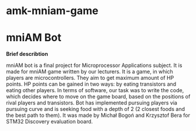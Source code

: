 # amk-mniam-game
# mniAM Bot
**Brief describtion** <br/>

mniAM bot is a final project for Microprocessor Applications subject. It is made for mniAM game written by our lecturers. It is a game, in which players are microcontrollers.
They aim to get maximum amount of HP points. HP points can be gained in two ways: by eating transistors and eating other players. In terms of software, 
our task was to write the code, which decides where to move on the game board, based on the positions of rival players and transistors.
Bot has implemented pursuing players via pursuing curve and is seeking food with a depth of 2 (2 closest foods and the best path to them). 
It was made by Michał Bogoń and Krzysztof Bera for STM32 Discovery evaluation board. <br/>
